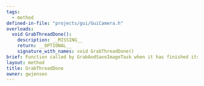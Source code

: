 ```yaml
---
tags:
  - method
defined-in-file: "projects/gui/GuiCamera.h"
overloads:
  void GrabThreadDone():
    description: __MISSING__
    return: __OPTIONAL__
    signature_with_names: void GrabThreadDone()
brief: Function called by GrabAndSaveImageTask when it has finished its work. It checks to see if all the threads are done processing, and if so, cleans up file writes and then signals that the camera is done capturing.
layout: method
title: GrabThreadDone
owner: gwjensen
---
```

